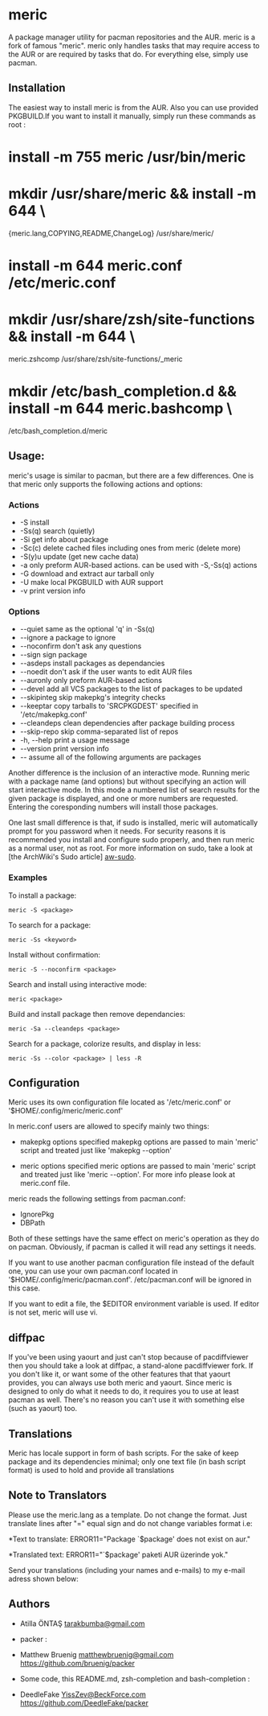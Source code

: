 meric
======

A package manager utility for pacman repositories and the AUR. meric
is a fork of famous "meric".  meric only handles tasks that may
require access to the AUR or are required by tasks that do.
For everything else, simply use pacman.

Installation
------------

The easiest way to install meric is from the AUR. Also you can
use provided PKGBUILD.If you want to install it manually, simply
run these commands as root :

  # install -m 755 meric /usr/bin/meric
  # mkdir /usr/share/meric && install -m 644  \
  {meric.lang,COPYING,README,ChangeLog} /usr/share/meric/
  # install -m 644  meric.conf /etc/meric.conf
  # mkdir /usr/share/zsh/site-functions && install -m 644 \
  meric.zshcomp /usr/share/zsh/site-functions/_meric
  # mkdir /etc/bash_completion.d && install -m 644 meric.bashcomp \
  /etc/bash_completion.d/meric

Usage:
------

meric's usage is similar to pacman, but there are a few differences.
One is that meric only supports the following actions and options:

### Actions

 * -S
   install
 * -Ss(q)
   search (quietly)
 * -Si
   get info about package
 * -Sc(c)
   delete cached files including ones from meric (delete more)
 * -S(y)u
   update (get new cache data)
 * -a
   only preform AUR-based actions. can be used with -S,-Ss(q) actions
 * -G
   download and extract aur tarball only
 * -U
   make local PKGBUILD with AUR support
 * -v
   print version info

### Options

 * --quiet
   same as the optional 'q' in -Ss(q)
 * --ignore
   a package to ignore
 * --noconfirm
   don't ask any questions
 * --sign
   sign package
 * --asdeps
   install packages as dependancies
 * --noedit
   don't ask if the user wants to edit AUR files
 * --auronly
   only preform AUR-based actions
 * --devel
   add all VCS packages to the list of packages to be updated
 * --skipinteg
   skip makepkg's integrity checks
 * --keeptar
   copy tarballs to 'SRCPKGDEST' specified in '/etc/makepkg.conf'
 * --cleandeps
   clean dependencies after package building process
 * --skip-repo
   skip comma-separated list of repos
 * -h, --help
   print a usage message
 * --version
   print version info
 * --
   assume all of the following arguments are packages

Another difference is the inclusion of an interactive mode. Running
meric with a package name (and options) but without specifying an
action will start interactive mode. In this mode a numbered list of
search results for the given package is displayed, and one or more
numbers are requested. Entering the coresponding numbers will
install those packages.

One last small difference is that, if sudo is installed, meric will
automatically prompt for you password when it needs. For security
reasons it is recommended you install and configure sudo properly,
and then run meric as a normal user, not as root. For more
information on sudo, take a look at [the ArchWiki's Sudo article]
[aw-sudo].

### Examples

To install a package:

	meric -S <package>

To search for a package:

	meric -Ss <keyword>

Install without confirmation:

	meric -S --noconfirm <package>

Search and install using interactive mode:

	meric <package>

Build and install package then remove dependancies:

	meric -Sa --cleandeps <package>

Search for a package, colorize results, and display in less:

	meric -Ss --color <package> | less -R

Configuration
-------------

Meric uses its own configuration file located as '/etc/meric.conf'
or '$HOME/.config/meric/meric.conf'

In meric.conf users are allowed to specify mainly two things:
 * makepkg options
   specified makepkg options are passed to main 'meric' script
   and treated just like 'makepkg --option'

 * meric options
   specified meric options are passed to main 'meric' script and
   treated just like 'meric --option'. For more info please look
   at meric.conf file.

meric reads the following settings from pacman.conf:

 * IgnorePkg
 * DBPath

Both of these settings have the same effect on meric's operation as
they do on pacman. Obviously, if pacman is called it will read any
settings it needs.

If you want to use another pacman configuration file instead of the
default one, you can use your own pacman.conf located in
'$HOME/.config/meric/pacman.conf'. /etc/pacman.conf will be ignored
in this case.

If you want to edit a file, the $EDITOR environment variable is used.
If editor is not set, meric will use vi.


diffpac
-------

If you've been using yaourt and just can't stop because of
pacdiffviewer then you should take a look at diffpac, a stand-alone
pacdiffviewer fork. If you don't like it, or want some of the other
features that that yaourt provides, you can always use both meric
and yaourt. Since meric is designed to only do what it needs to do,
it requires you to use at least pacman as well. There's no reason you
can't use it with something else (such as yaourt) too.

Translations
------------
Meric has locale support in form of bash scripts.
For the sake of keep package and its dependencies minimal; only one
text file (in bash script format) is used to hold and provide all translations

Note to Translators
-------------------
Please use the meric.lang as a template. Do not change the format.
Just translate lines after "=" equal sign and do not change variables format i.e:

 *Text to translate:
   ERROR11="Package \`$package' does not exist on aur."

 *Translated text:
   ERROR11="\`$package' paketi AUR üzerinde yok."

Send your translations (including your names and e-mails) to my e-mail adress shown below:

Authors
-------

 * Atilla ÖNTAŞ <tarakbumba@gmail.com>

 - packer :
  * Matthew Bruenig <matthewbruenig@gmail.com> <https://github.com/bruenig/packer>

 - Some code, this README.md, zsh-completion and bash-completion :
  * DeedleFake <YissZev@BeckForce.com> <https://github.com/DeedleFake/packer>

[aw-sudo]: http://wiki.archlinux.org/index.php/Sudo
